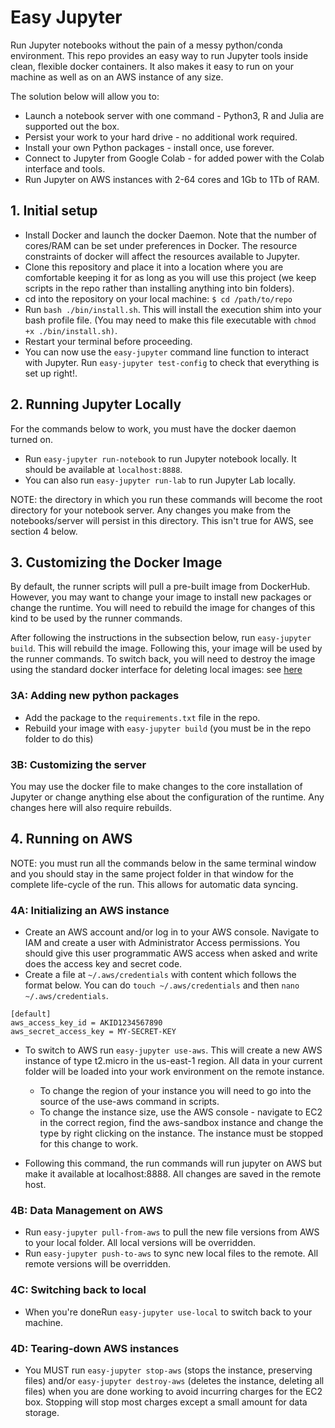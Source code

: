 # Easy Jupyter

Run Jupyter notebooks without the pain of a messy python/conda environment. This repo provides an easy way to run Jupyter tools inside clean, flexible docker containers. It also makes it easy to run on your machine as well as on an AWS instance of any size.

The solution below will allow you to:

 - Launch a notebook server with one command - Python3, R and Julia are supported out the box.
 - Persist your work to your hard drive - no additional work required.
 - Install your own Python packages - install once, use forever.
 - Connect to Jupyter from Google Colab - for added power with the Colab interface and tools.
 - Run Jupyter on AWS instances with 2-64 cores and 1Gb to 1Tb of RAM.

## 1. Initial setup

- Install Docker and launch the docker Daemon. Note that the number of cores/RAM can be set under preferences in Docker. The resource constraints of docker will affect the resources available to Jupyter.
- Clone this repository and place it into a location where you are comfortable keeping it for as long as you will use this project (we keep scripts in the repo rather than installing anything into bin folders).
- cd into the repository on your local machine: `$ cd /path/to/repo`
- Run `bash ./bin/install.sh`. This will install the execution shim into your bash profile file. (You may need to make this file executable with `chmod +x ./bin/install.sh)`.
- Restart your terminal before proceeding.
- You can now use the `easy-jupyter` command line function to interact with Jupyter. Run `easy-jupyter test-config` to check that everything is set up right!.

## 2. Running Jupyter Locally

For the commands below to work, you must have the docker daemon turned on.

- Run `easy-jupyter run-notebook` to run Jupyter notebook locally. It should be available at `localhost:8888`.
- You can also run `easy-jupyter run-lab` to run Jupyter Lab locally.

NOTE: the directory in which you run these commands will become the root directory for your notebook server. Any changes you make from the notebooks/server will persist in this directory. This isn't true for AWS, see section 4 below.

## 3. Customizing the Docker Image

By default, the runner scripts will pull a pre-built image from DockerHub. However, you may want to change your image to install new packages or change the runtime. You will need to rebuild the image for changes of this kind to be used by the runner commands.

After following the instructions in the subsection below, run `easy-jupyter build`. This will rebuild the image. Following this, your image will be used by the runner commands. To switch back, you will need to destroy the image using the standard docker interface for deleting local images: see [here](https://lmgtfy.com/?q=deleting+docker+images)

### 3A: Adding new python packages

- Add the package to the `requirements.txt` file in the repo.
- Rebuild your image with `easy-jupyter build` (you must be in the repo folder to do this)

### 3B: Customizing the server

You may use the docker file to make changes to the core installation of Jupyter or change anything else about the configuration of the runtime. Any changes here will also require rebuilds.

## 4. Running on AWS

NOTE: you must run all the commands below in the same terminal window and you should stay in the same project folder in that window for the complete life-cycle of the run. This allows for automatic data syncing.

### 4A: Initializing an AWS instance

- Create an AWS account and/or log in to your AWS console. Navigate to IAM and create a user with Administrator Access permissions. You should give this user programmatic AWS access when asked and write does the access key and secret code.
- Create a file at `~/.aws/credentials` with content which follows the format below. You can do `touch ~/.aws/credentials` and then `nano ~/.aws/credentials`.
```
[default]
aws_access_key_id = AKID1234567890
aws_secret_access_key = MY-SECRET-KEY
```
- To switch to AWS run `easy-jupyter use-aws`. This will create a new AWS instance of type t2.micro in the us-east-1 region. All data in your current folder will be loaded into your work environment on the remote instance.
  - To change the region of your instance you will need to go into the source of the use-aws command in scripts.
  - To change the instance size, use the AWS console - navigate to EC2 in the correct region, find the aws-sandbox instance and change the type by right clicking on the instance. The instance must be stopped for this change to work.

- Following this command, the run commands will run jupyter on AWS but make it available at localhost:8888. All changes are saved in the remote host.

### 4B: Data Management on AWS

- Run `easy-jupyter pull-from-aws` to pull the new file versions from AWS to your local folder. All local versions will be overridden.
- Run `easy-jupyter push-to-aws` to sync new local files to the remote. All remote versions will be overridden.

### 4C: Switching back to local

- When you're doneRun `easy-jupyter use-local` to switch back to your machine.

### 4D: Tearing-down AWS instances

- You MUST run `easy-jupyter stop-aws` (stops the instance, preserving files) and/or `easy-jupyter destroy-aws` (deletes the instance, deleting all files) when you are done working to avoid incurring charges for the EC2 box. Stopping will stop most charges except a small amount for data storage.
